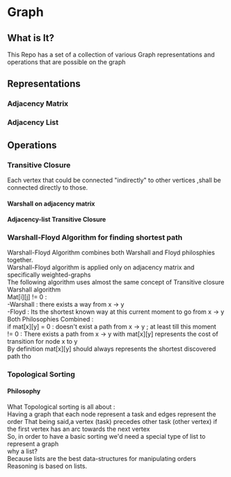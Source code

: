 # Graph
## What is It?
This Repo has a set of a collection of various Graph representations and operations that are possible on the graph
## Representations
### Adjacency Matrix
### Adjacency List

## Operations
###  Transitive Closure
Each vertex that could be connected "indirectly" to other vertices ,shall be connected directly to those.<br/>
#### Warshall on adjacency matrix
#### Adjacency-list Transitive Closure
### Warshall-Floyd Algorithm for finding shortest path
Warshall-Floyd Algorithm combines both Warshall and Floyd philosphies together.<br/>
Warshall-Floyd algorithm is applied only on adjacency matrix and specifically weighted-graphs  <br/>
  The following algorithm uses almost the same concept of Transitive closure Warshall algorithm <br/>
  Mat[i][j] != 0 :<br/>
        -Warshall : there exists a way from x -> y<br/>
        -Floyd : Its the shortest known way at this current moment to go from x -> y<br/>
  Both Philosophies Combined :<br/>
 if mat[x][y] = 0 : doesn't exist a path from x -> y ; at least till this moment<br/>
             != 0 : There exists a path from x -> y with mat[x][y] represents the cost of <br/>transition for node x to y <br/>
    By definition mat[x][y] should always represents the shortest discovered path tho
### Topological Sorting
#### Philosophy
What Topological sorting is all about : <br/>
Having a graph that each node represent a task and edges represent the order
That being said,a vertex (task) precedes other task (other vertex) if the first vertex has an arc towards the next vertex<br/>
So, in order to have a basic sorting we'd need a special type of list to represent a graph<br/>
why a list? <br/>
Because lists are the best data-structures for manipulating orders<br/>
Reasoning is based on lists.